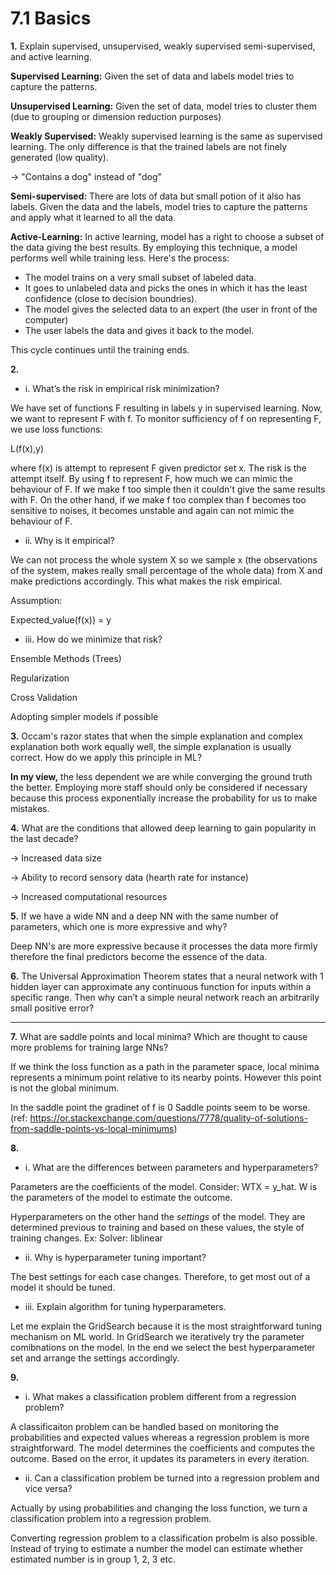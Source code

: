 # 7.1 Basics

**1.** Explain supervised, unsupervised, weakly supervised semi-supervised, and active learning.

**Supervised Learning:** Given the set of data and labels model tries to capture the patterns.

**Unsupervised Learning:** Given the set of data, model tries to cluster them (due to grouping or dimension reduction purposes)

**Weakly Supervised:** Weakly supervised learning is the same as supervised learning. The only difference is that the trained labels are not finely generated (low quality).

-> "Contains a dog" instead of "dog"

**Semi-supervised:** There are lots of data but small potion of it also has labels. Given the data and the labels, model tries to capture the patterns and apply what it learned to all the data.

**Active-Learning:** In active learning, model has a right to choose a subset of the data giving the best results. By employing this technique, a model performs well while training less. Here's the process:

* The model trains on a very small subset of labeled data.
* It goes to unlabeled data and picks the ones in which it has the least confidence (close to decision boundries).
* The model gives the selected data to an expert (the user in front of the computer)
* The user labels the data and gives it back to the model.

This cycle continues until the training ends.



**2.** 

* i. What’s the risk in empirical risk minimization?

We have set of functions F resulting in labels y in supervised learning. Now, we want to represent F with f. To monitor sufficiency of f on representing F, we use loss functions:

L(f(x),y)

where f(x) is attempt to represent F given predictor set x. The risk is the attempt itself. By using f to represent F, how much we can mimic the behaviour of F. If we make f too simple then it couldn't give the same results with F. On the other hand, if we make f too complex than f becomes too sensitive to noises, it becomes unstable and again can not mimic the behaviour of F.


* ii.  Why is it empirical?

We can not process the whole system X so we sample x (the observations of the system, makes really small percentage of the whole data) from X and make predictions accordingly. This what makes the risk empirical.

Assumption:

Expected_value(f(x)) = y

* iii. How do we minimize that risk?

Ensemble Methods (Trees)

Regularization

Cross Validation

Adopting simpler models if possible

**3.** Occam's razor states that when the simple explanation and complex explanation both work equally well, the simple explanation is usually correct. How do we apply this principle in ML?

**In my view,** the less dependent we are while converging the ground truth the better. Employing more staff should only be considered if necessary because this process exponentially increase the probability for us to make mistakes.

 **4.** What are the conditions that allowed deep learning to gain popularity in the last decade?

-> Increased data size

-> Ability to record sensory data (hearth rate for instance)

-> Increased computational resources

**5.** If we have a wide NN and a deep NN with the same number of parameters, which one is more expressive and why?

Deep NN's are more expressive because it processes the data more firmly therefore the final predictors become the essence of the data.


**6.** The Universal Approximation Theorem states that a neural network with 1 hidden layer can approximate any continuous function for inputs within a specific range. Then why can’t a simple neural network reach an arbitrarily small positive error?

********

**7.** What are saddle points and local minima? Which are thought to cause more problems for training large NNs?

If we think the loss function as a path in the parameter space, local minima represents a minimum point relative to its nearby points. However this point is not the global minimum.

In the saddle point the gradinet of f is 0 Saddle points seem to be worse. (ref: https://or.stackexchange.com/questions/7778/quality-of-solutions-from-saddle-points-vs-local-minimums)

**8.**

* i. What are the differences between parameters and hyperparameters?

Parameters are the coefficients of the model. Consider: WTX = y_hat. W is the parameters of the model to estimate the outcome.

Hyperparameters on the other hand the *settings* of the model. They are determined previous to training and based on these values, the style of training changes. Ex: Solver: liblinear

* ii. Why is hyperparameter tuning important?

The best settings for each case changes. Therefore, to get most out of a model it should be tuned.

* iii. Explain algorithm for tuning hyperparameters.

Let me explain the GridSearch because it is the most straightforward tuning mechanism on ML world. In GridSearch we iteratively try the parameter comibnations on the model. In the end we select the best hyperparameter set and arrange the settings accordingly.

**9.** 

* i. What makes a classification problem different from a regression problem?

A classificaiton problem can be handled based on monitoring the probabilities and expected values whereas a regression problem is more straightforward. The model determines the coefficients and computes the outcome. Based on the error, it updates its parameters in every iteration.

* ii. Can a classification problem be turned into a regression problem and vice versa?

Actually by using probabilities and changing the loss function, we turn a classification problem into a regression problem. 

Converting regression problem to a classification probelm is also possible. Instead of trying to estimate a number the model can estimate whether estimated number is in group 1, 2, 3 etc.

